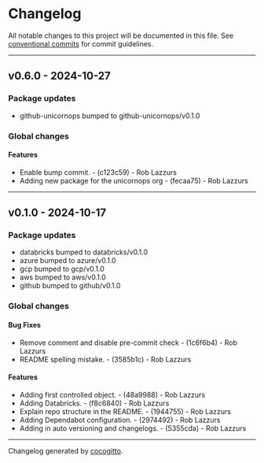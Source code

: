 # Changelog
All notable changes to this project will be documented in this file. See [conventional commits](https://www.conventionalcommits.org/) for commit guidelines.

- - -
## v0.6.0 - 2024-10-27
### Package updates
- github-unicornops bumped to github-unicornops/v0.1.0
### Global changes
#### Features
- Enable bump commit. - (c123c59) - Rob Lazzurs
- Adding new package for the unicornops org - (fecaa75) - Rob Lazzurs

- - -

## v0.1.0 - 2024-10-17
### Package updates
- databricks bumped to databricks/v0.1.0
- azure bumped to azure/v0.1.0
- gcp bumped to gcp/v0.1.0
- aws bumped to aws/v0.1.0
- github bumped to github/v0.1.0
### Global changes
#### Bug Fixes
- Remove comment and disable pre-commit check - (1c6f6b4) - Rob Lazzurs
- README spelling mistake. - (3585b1c) - Rob Lazzurs
#### Features
- Adding first controlled object. - (48a9988) - Rob Lazzurs
- Adding Databricks. - (f8c6840) - Rob Lazzurs
- Explain repo structure in the README. - (1944755) - Rob Lazzurs
- Adding Dependabot configuration. - (2974492) - Rob Lazzurs
- Adding in auto versioning and changelogs. - (5355cda) - Rob Lazzurs

- - -

Changelog generated by [cocogitto](https://github.com/cocogitto/cocogitto).
